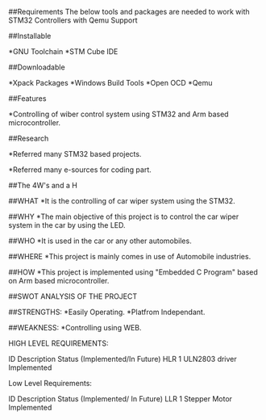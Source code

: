 ##Requirements
The below tools and packages are needed to work with STM32 Controllers with Qemu Support

##Installable

*GNU Toolchain
*STM Cube IDE

##Downloadable

*Xpack Packages
*Windows Build Tools
*Open OCD
*Qemu

##Features

*Controlling of wiber control system using STM32 and Arm based microcontroller.

##Research

*Referred many STM32 based projects.

*Referred many e-sources for coding part.

##The 4W's and a H

##WHAT
*It is the controlling of car wiper system using the STM32.

##WHY
*The main objective of this project is to control the car wiper system in the car by using the LED.

##WHO
*It is used in the car or any other automobiles.

##WHERE
*This project is mainly comes in use of Automobile industries.

##HOW
*This project is implemented using "Embedded C Program" based on Arm based microcontroller.

##SWOT ANALYSIS OF THE PROJECT

##STRENGTHS:
*Easily Operating.
*Platfrom Independant.

##WEAKNESS:
*Controlling using WEB.

HIGH LEVEL REQUIREMENTS:

ID	 Description	 Status (Implemented/In Future)
HLR 1	 ULN2803 driver	 Implemented

Low Level Requirements:

ID	Description	Status (Implemented/ In Future)
LLR 1	Stepper Motor	Implemented